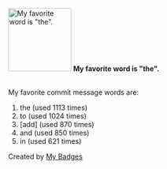 <img src="https://my-badges.github.io/my-badges/favorite-word.png" alt="My favorite word is &quot;the&quot;." title="My favorite word is &quot;the&quot;." width="128">
<strong>My favorite word is &quot;the&quot;.</strong>
<br><br>

My favorite commit message words are:

1. the (used 1113 times)
2. to (used 1024 times)
3. [add] (used 870 times)
4. and (used 850 times)
5. in (used 621 times)


Created by <a href="https://github.com/my-badges/my-badges">My Badges</a>